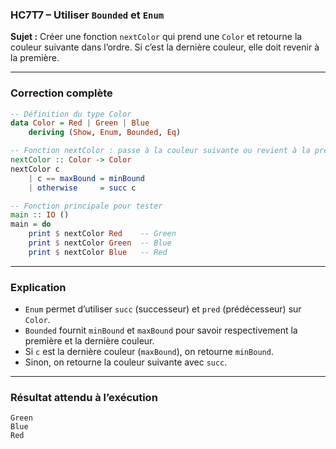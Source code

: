 ### **HC7T7 – Utiliser `Bounded` et `Enum`**

**Sujet :**
Créer une fonction `nextColor` qui prend une `Color` et retourne la couleur suivante dans l’ordre.
Si c’est la dernière couleur, elle doit revenir à la première.

---

###  **Correction complète**

```haskell
-- Définition du type Color
data Color = Red | Green | Blue
    deriving (Show, Enum, Bounded, Eq)

-- Fonction nextColor : passe à la couleur suivante ou revient à la première
nextColor :: Color -> Color
nextColor c
    | c == maxBound = minBound
    | otherwise     = succ c

-- Fonction principale pour tester
main :: IO ()
main = do
    print $ nextColor Red    -- Green
    print $ nextColor Green  -- Blue
    print $ nextColor Blue   -- Red
```

---

###  **Explication**

* `Enum` permet d’utiliser `succ` (successeur) et `pred` (prédécesseur) sur `Color`.
* `Bounded` fournit `minBound` et `maxBound` pour savoir respectivement la première et la dernière couleur.
* Si `c` est la dernière couleur (`maxBound`), on retourne `minBound`.
* Sinon, on retourne la couleur suivante avec `succ`.

---

###  **Résultat attendu à l’exécution**

```
Green
Blue
Red
```
